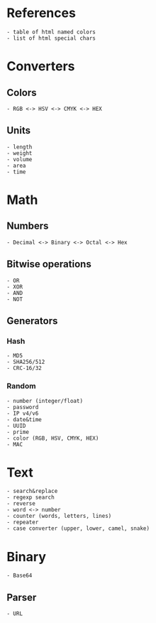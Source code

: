 # References
    - table of html named colors
    - list of html special chars

# Converters

## Colors
    - RGB <-> HSV <-> CMYK <-> HEX

## Units
    - length
    - weight
    - volume
    - area
    - time

# Math

## Numbers
    - Decimal <-> Binary <-> Octal <-> Hex

## Bitwise operations
    - OR
    - XOR
    - AND
    - NOT

## Generators

### Hash
    - MD5
    - SHA256/512
    - CRC-16/32

### Random
    - number (integer/float)
    - password
    - IP v4/v6
    - date&time
    - UUID
    - prime
    - color (RGB, HSV, CMYK, HEX)
    - MAC

# Text
    - search&replace
    - regexp search
    - reverse
    - word <-> number
    - counter (words, letters, lines)
    - repeater
    - case converter (upper, lower, camel, snake)

# Binary
    - Base64

## Parser
    - URL